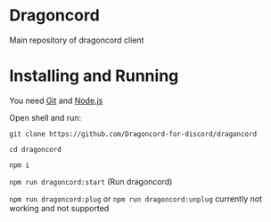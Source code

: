 # Dragoncord
Main repository of dragoncord client

# Installing and Running
You need [Git](https://git-scm.com/) and [Node.js](https://nodejs.org/en/download/)

Open shell and run:

``git clone https://github.com/Dragoncord-for-discord/dragoncord``

``cd dragoncord``

``npm i``

``npm run dragoncord:start`` (Run dragoncord)

``npm run dragoncord:plug`` or ``npm run dragoncord:unplug`` currently not working and not supported
